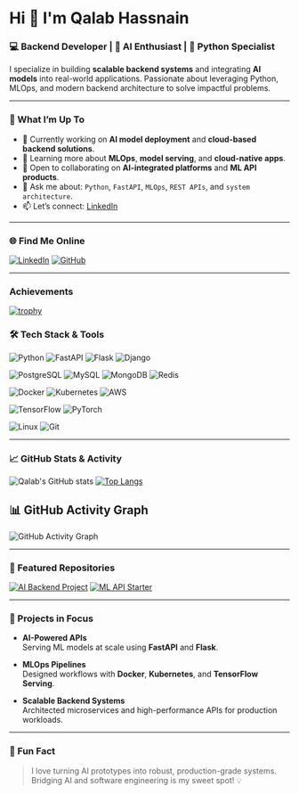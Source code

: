 # Hi 👋 I'm Qalab Hassnain

### 💻 Backend Developer | 🤖 AI Enthusiast | 🐍 Python Specialist

I specialize in building **scalable backend systems** and integrating **AI models** into real-world applications. Passionate about leveraging Python, MLOps, and modern backend architecture to solve impactful problems.

---

### 🚀 What I’m Up To
- 🔭 Currently working on **AI model deployment** and **cloud-based backend solutions**.
- 🌱 Learning more about **MLOps**, **model serving**, and **cloud-native apps**.
- 👯 Open to collaborating on **AI-integrated platforms** and **ML API products**.
- 💬 Ask me about: `Python`, `FastAPI`, `MLOps`, `REST APIs`, and `system architecture`.
- 📫 Let’s connect: [LinkedIn](https://www.linkedin.com/in/qalab-e-hassnain)

---

### 🌐 Find Me Online
[![LinkedIn](https://img.shields.io/badge/-LinkedIn-blue?style=for-the-badge&logo=linkedin)](https://www.linkedin.com/in/qalabhassnainagha)
[![GitHub](https://img.shields.io/badge/-GitHub-181717?style=for-the-badge&logo=github)](https://github.com/qalab-e-hassnain)

---
### Achievements 

[![trophy](https://github-profile-trophy.vercel.app/?username=qalab-e-hassnain&theme=onedark&no-frame=true&row=1&column=7)](https://github.com/ryo-ma/github-profile-trophy)

### 🛠️ Tech Stack & Tools
![Python](https://img.shields.io/badge/Python-3670A0?style=for-the-badge&logo=python&logoColor=white)
![FastAPI](https://img.shields.io/badge/FastAPI-005C4B?style=for-the-badge&logo=fastapi&logoColor=white)
![Flask](https://img.shields.io/badge/Flask-black?style=for-the-badge&logo=flask&logoColor=white)
![Django](https://img.shields.io/badge/Django-092E20?style=for-the-badge&logo=django&logoColor=white)

![PostgreSQL](https://img.shields.io/badge/PostgreSQL-336791?style=for-the-badge&logo=postgresql&logoColor=white)
![MySQL](https://img.shields.io/badge/MySQL-005C84?style=for-the-badge&logo=mysql&logoColor=white)
![MongoDB](https://img.shields.io/badge/MongoDB-4EA94B?style=for-the-badge&logo=mongodb&logoColor=white)
![Redis](https://img.shields.io/badge/Redis-DC382D?style=for-the-badge&logo=redis&logoColor=white)

![Docker](https://img.shields.io/badge/Docker-2496ED?style=for-the-badge&logo=docker&logoColor=white)
![Kubernetes](https://img.shields.io/badge/Kubernetes-326CE5?style=for-the-badge&logo=kubernetes&logoColor=white)
![AWS](https://img.shields.io/badge/AWS-232F3E?style=for-the-badge&logo=amazon-aws&logoColor=white)

![TensorFlow](https://img.shields.io/badge/TensorFlow-FF6F00?style=for-the-badge&logo=tensorflow&logoColor=white)
![PyTorch](https://img.shields.io/badge/PyTorch-EE4C2C?style=for-the-badge&logo=pytorch&logoColor=white)

![Linux](https://img.shields.io/badge/Linux-FCC624?style=for-the-badge&logo=linux&logoColor=black)
![Git](https://img.shields.io/badge/Git-F05032?style=for-the-badge&logo=git&logoColor=white)

---

### 📈 GitHub Stats & Activity
![Qalab's GitHub stats](https://github-readme-stats.vercel.app/api?username=qalab-e-hassnain&show_icons=true&theme=radical)
[![Top Langs](https://github-readme-stats.vercel.app/api/top-langs/?username=qalab-e-hassnain&layout=compact&theme=radical)](https://github.com/anuraghazra/github-readme-stats)

## 📊 GitHub Activity Graph

![GitHub Activity Graph](https://github-readme-activity-graph.vercel.app/graph?username=qalab-e-hassnain&theme=react-dark)

---

### 📂 Featured Repositories
[![AI Backend Project](https://img.shields.io/badge/AI_Backend_Project-000?style=flat&logo=github)](https://github.com/qalab-e-hassnain/ai-backend-project)
[![ML API Starter](https://img.shields.io/badge/ML_API_Starter-000?style=flat&logo=github)](https://github.com/qalab-e-hassnain/ml-api-starter)

---

### 🧠 Projects in Focus
- **AI-Powered APIs**  
  Serving ML models at scale using **FastAPI** and **Flask**.
  
- **MLOps Pipelines**  
  Designed workflows with **Docker**, **Kubernetes**, and **TensorFlow Serving**.

- **Scalable Backend Systems**  
  Architected microservices and high-performance APIs for production workloads.

---

### 🎯 Fun Fact
> I love turning AI prototypes into robust, production-grade systems. Bridging AI and software engineering is my sweet spot! 💡
